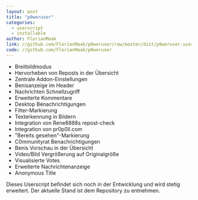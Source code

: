 ```yaml
---
layout: post
title: "p0weruser"
categories:
  - userscript
  - installable
author: FlorianMaak
link: //github.com/FlorianMaak/p0weruser/raw/master/dist/p0weruser.user.js
code: //github.com/FlorianMaak/p0weruser
---
```

- Breitbildmodus
- Hervorheben von Reposts in der Übersicht
- Zentrale Addon-Einstellungen
- Benisanzeige im Header
- Nachrichten Schnellzugriff
- Erweiterte Kommentare
- Desktop Benachrichtigungen
- Filter-Markierung
- Texterkennung in Bildern
- Integration von Rene8888s repost-check
- Integration von pr0p0ll.com
- "Bereits gesehen"-Markierung
- C0mmunityrat Benachrichtigungen
- Benis Vorschau in der Übersicht
- Video/Bild Vergrößerung auf Originalgröße
- Visualisierte Votes
- Erweiterte Nachrichtenanzeige
- Anonymous Title

Dieses Userscript befindet sich noch in der Entwicklung und wird stetig erweitert.
Der aktuelle Stand ist dem Repository zu entnehmen.
